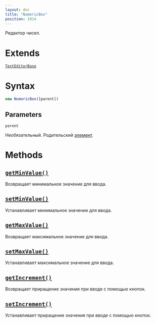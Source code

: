 ```yaml
---
layout: doc
title: "NumericBox"
position: 1014
---
```


Редактор чисел.

# Extends

[`TextEditorBase`](../TextEditorBase/)

# Syntax

```js
new NumericBox([parent])
```

## Parameters

`parent`

Необязательный. Родительский [элемент](../../KeyConcepts/Element/).

# Methods

## [`getMinValue()`](NumericBox.getMinValue/)

Возвращает минимальное значение для ввода.

## [`setMinValue()`](NumericBox.setMinValue/)

Устанавливает минимальное значение для ввода.

## [`getMaxValue()`](NumericBox.getMaxValue/)

Возвращает максимальное значение для ввода.

## [`setMaxValue()`](NumericBox.setMaxValue/)

Устанавливает максимальное значение для ввода.

## [`getIncrement()`](NumericBox.getIncrement/)

Возвращает приращение значения при вводе с помощью кнопок.

## [`setIncrement()`](NumericBox.setIncrement/)

Устанавливает приращение значения при вводе с помощью кнопок.
